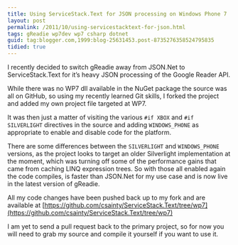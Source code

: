 ```yaml
---
title: Using ServiceStack.Text for JSON processing on Windows Phone 7
layout: post
permalink: /2011/10/using-servicestacktext-for-json.html
tags: gReadie wp7dev wp7 csharp dotnet
guid: tag:blogger.com,1999:blog-25631453.post-8735276358524795835
tidied: true
---
```



I recently decided to switch gReadie away from JSON.Net to ServiceStack.Text for it’s heavy JSON processing of the Google Reader API.  
  
While there was no WP7 dll available in the NuGet package the source was all on GitHub, so using my recently learned Git skills, I forked the project and added my own project file targeted at WP7.  

<!-- more -->

It was then just a matter of visiting the various `#if XBOX` and `#if SILVERLIGHT` directives in the source and adding `WINDOWS_PHONE` as appropriate to enable and disable code for the platform.  
  
There are some differences between the `SILVERLIGHT` and `WINDOWS_PHONE` versions, as the project looks to target an older Silverlight implementation at the moment, which was turning off some of the performance gains that came from caching LINQ expression trees. So with those all enabled again the code compiles, is faster than JSON.Net for my use case and is now live in the latest version of gReadie.  
  
All my code changes have been pushed back up to my fork and are available at [https://github.com/csainty/ServiceStack.Text/tree/wp7](https://github.com/csainty/ServiceStack.Text/tree/wp7)  
  
I am yet to send a pull request back to the primary project, so for now you will need to grab my source and compile it yourself if you want to use it.  
  
